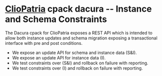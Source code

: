 # [ClioPatria](http://cliopatria.swi-prolog.org) cpack dacura -- Instance and Schema Constraints

The Dacura cpack for ClioPatria exposes a REST API which is intended to 
allow both instance updates and schema migration exposing a transactional 
interface with pre and post conditions. 

  - We expose an update API for schema and instance data (S&I).
  - We expose an update API for instance data (I).
  - We test constraints over (S&I) and rollback on failure with reporting. 
  - We test constraints over (I) and rollback on failure with reporting. 
